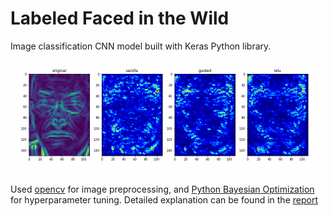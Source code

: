 # Labeled Faced in the Wild
Image classification CNN model built with Keras Python library.
![Alt Text](./sobel.png)
Used [opencv](https://opencv.org) for image preprocessing, and [Python Bayesian Optimization](https://github.com/fmfn/BayesianOptimization) for hyperparameter tuning.
Detailed explanation can be found in the [report](./report.pdf)
